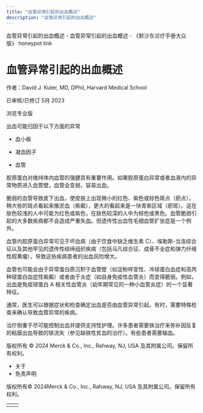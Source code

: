 ```yaml
---
title: "血管异常引起的出血概述"
description: "血管异常引起的出血概述"
---
```


﻿血管异常引起的出血概述 \- 血管异常引起的出血概述 \- 《默沙东诊疗手册大众版》 honeypot link

# 血管异常引起的出血概述

作者：David J. Kuter, MD, DPhil, Harvard Medical School

已审核/已修订 5月 2023

浏览专业版

出血可能归因于以下方面的异常

- 血小板

- 凝血因子

- 血管


胶原蛋白对维持体内血管的强健具有重要作用。如果胶原蛋白异常或者血液内的异常物质进入血管壁，血管会变弱，容易出血。

脆弱的血管导致皮下出血，使皮肤上出现微小的红色、紫色或棕色斑点（瘀点），稍大些的斑点看起来像淤血（紫癜），更大的看起来是一块青紫区域（瘀斑）。这在肤色较浅的人中可能为红色或紫色，在肤色较深的人中为棕色或黑色。血管脆弱引起的大多数疾病都不会造成严重失血。但遗传性出血性毛细血管扩张症是一个例外。

血管内胶原蛋白异常可见于坏血病（由于饮食中缺乏维生素 C）、埃勒斯-当洛综合征以及其他罕见的遗传性结缔组织疾病（包括马凡综合征、成骨不全症和弹力纤维性假黄瘤），导致这些疾病患者的出血风险增大。

血管也可能会由于异常蛋白质沉积于血管壁（如淀粉样变性、冷球蛋白血症和高丙种球蛋白血症性紫癜）或者由于炎症（如自身免疫性血管炎）而变得脆弱。例如，出血是免疫球蛋白 A 相关性血管炎（幼年期常见的一种小血管炎症）的一个显著特征。

通常，医生可以根据症状和检查确定出血是否由血管异常引起。有时，需要特殊检查来确认导致血管异常的疾病。

治疗侧重于尽可能控制出血并提供支持性护理。许多患者需要铁治疗来弥补因反复的粘膜出血导致的铁流失（参见缺铁性贫血的治疗）。有些患者需要输血。



版权所有 © 2024
Merck & Co., Inc., Rahway, NJ, USA 及其附属公司。保留所有权利。

- 关于
- 免责声明

版权所有© 2024Merck & Co., Inc., Rahway, NJ, USA 及其附属公司。保留所有权利。

|     |     |
| --- | --- |
|  |  |
